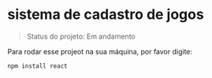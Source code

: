 <h1>sistema de cadastro de jogos</h1>

> Status do projeto: Em andamento

Para rodar esse projeot na sua máquina, por favor digite:

```
npm install react
```
